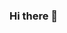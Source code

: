 ### Hi there 👋

<!--
**2020MT93642/2020mt93642** is a ✨ _special_ ✨ repository because its `README.md` (this file) appears on your GitHub profile.

Here are some ideas to get you started:

- 🔭 I’m currently working as Big Data Developer
- 🌱 I’m currently learning Cloud Technology 

-->
